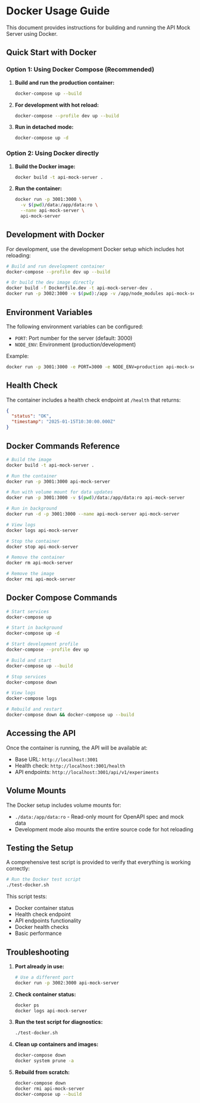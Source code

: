 # Docker Usage Guide

This document provides instructions for building and running the API Mock Server using Docker.

## Quick Start with Docker

### Option 1: Using Docker Compose (Recommended)

1. **Build and run the production container:**
   ```bash
   docker-compose up --build
   ```

2. **For development with hot reload:**
   ```bash
   docker-compose --profile dev up --build
   ```

3. **Run in detached mode:**
   ```bash
   docker-compose up -d
   ```

### Option 2: Using Docker directly

1. **Build the Docker image:**
   ```bash
   docker build -t api-mock-server .
   ```

2. **Run the container:**
   ```bash
   docker run -p 3001:3000 \
     -v $(pwd)/data:/app/data:ro \
     --name api-mock-server \
     api-mock-server
   ```

## Development with Docker

For development, use the development Docker setup which includes hot reloading:

```bash
# Build and run development container
docker-compose --profile dev up --build

# Or build the dev image directly
docker build -f Dockerfile.dev -t api-mock-server-dev .
docker run -p 3002:3000 -v $(pwd):/app -v /app/node_modules api-mock-server-dev
```

## Environment Variables

The following environment variables can be configured:

- `PORT`: Port number for the server (default: 3000)
- `NODE_ENV`: Environment (production/development)

Example:
```bash
docker run -p 3001:3000 -e PORT=3000 -e NODE_ENV=production api-mock-server
```

## Health Check

The container includes a health check endpoint at `/health` that returns:
```json
{
  "status": "OK",
  "timestamp": "2025-01-15T10:30:00.000Z"
}
```

## Docker Commands Reference

```bash
# Build the image
docker build -t api-mock-server .

# Run the container
docker run -p 3001:3000 api-mock-server

# Run with volume mount for data updates
docker run -p 3001:3000 -v $(pwd)/data:/app/data:ro api-mock-server

# Run in background
docker run -d -p 3001:3000 --name api-mock-server api-mock-server

# View logs
docker logs api-mock-server

# Stop the container
docker stop api-mock-server

# Remove the container
docker rm api-mock-server

# Remove the image
docker rmi api-mock-server
```

## Docker Compose Commands

```bash
# Start services
docker-compose up

# Start in background
docker-compose up -d

# Start development profile
docker-compose --profile dev up

# Build and start
docker-compose up --build

# Stop services
docker-compose down

# View logs
docker-compose logs

# Rebuild and restart
docker-compose down && docker-compose up --build
```

## Accessing the API

Once the container is running, the API will be available at:
- Base URL: `http://localhost:3001`
- Health check: `http://localhost:3001/health`
- API endpoints: `http://localhost:3001/api/v1/experiments`

## Volume Mounts

The Docker setup includes volume mounts for:
- `./data:/app/data:ro` - Read-only mount for OpenAPI spec and mock data
- Development mode also mounts the entire source code for hot reloading

## Testing the Setup

A comprehensive test script is provided to verify that everything is working correctly:

```bash
# Run the Docker test script
./test-docker.sh
```

This script tests:
- Docker container status
- Health check endpoint
- API endpoints functionality
- Docker health checks
- Basic performance

## Troubleshooting

1. **Port already in use:**
   ```bash
   # Use a different port
   docker run -p 3002:3000 api-mock-server
   ```

2. **Check container status:**
   ```bash
   docker ps
   docker logs api-mock-server
   ```

3. **Run the test script for diagnostics:**
   ```bash
   ./test-docker.sh
   ```

4. **Clean up containers and images:**
   ```bash
   docker-compose down
   docker system prune -a
   ```

5. **Rebuild from scratch:**
   ```bash
   docker-compose down
   docker rmi api-mock-server
   docker-compose up --build
   ```

